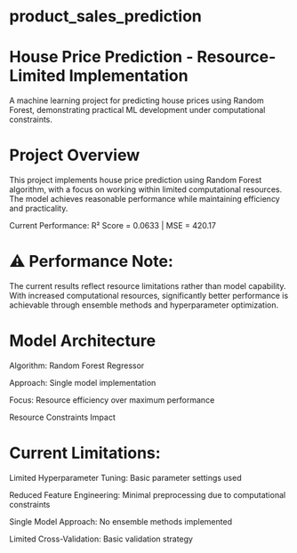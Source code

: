 # product_sales_prediction
# House Price Prediction - Resource-Limited Implementation


A machine learning project for predicting house prices using Random Forest, demonstrating practical ML development under computational constraints.


# Project Overview
This project implements house price prediction using Random Forest algorithm, with a focus on working within limited computational resources. The model achieves reasonable performance while maintaining efficiency and practicality.


Current Performance: R² Score = 0.0633 | MSE = 420.17



# ⚠️ Performance Note:

The current results reflect resource limitations rather than model capability. With increased computational resources, significantly better performance is achievable through ensemble methods and hyperparameter optimization.


# Model Architecture

Algorithm: Random Forest Regressor


Approach: Single model implementation


Focus: Resource efficiency over maximum performance

Resource Constraints Impact


# Current Limitations:

Limited Hyperparameter Tuning: Basic parameter settings used


Reduced Feature Engineering: Minimal preprocessing due to computational constraints


Single Model Approach: No ensemble methods implemented


Limited Cross-Validation: Basic validation strategy

